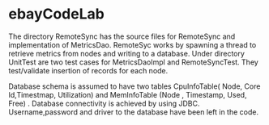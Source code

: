 ebayCodeLab
===========

The directory RemoteSync has the source files for RemoteSync and implementation of MetricsDao. RemoteSyc works by spawning
a thread to retrieve metrics from nodes and writing to a database.
Under directory UnitTest are two test cases for MetricsDaoImpl and RemoteSyncTest. They test/validate insertion of records
for each node. 

Database schema is assumed to have two tables CpuInfoTable( Node, Core Id,Timestmap, Utilization)  and 
MemInfoTable (Node , Timestamp, Used, Free) . Database connectivity is achieved by using JDBC. Username,password and driver to the database have been left in the code.

